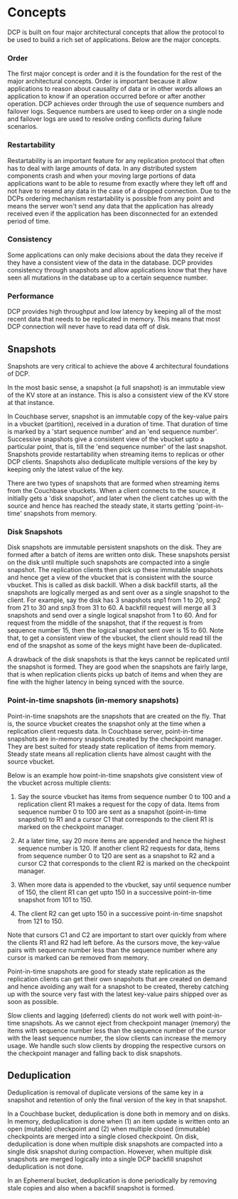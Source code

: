# Concepts

DCP is built on four major architectural concepts that allow the protocol to be used to build a rich set of applications. Below are the major concepts.

### Order

The first major concept is order and it is the foundation for the rest of the major architectural concepts. Order is important because it allow applications to reason about causality of data or in other words allows an application to know if an operation occurred before or after another operation. DCP achieves order through the use of sequence numbers and failover logs. Sequence numbers are used to keep order on a single node and failover logs are used to resolve ording conflicts during failure scenarios.

### Restartability

Restartability is an important feature for any replication protocol that often has to deal with large amounts of data. In any distributed system components crash and when your moving large portions of data applications want to be able to resume from exactly where they left off and not have to resend any data in the case of a dropped connection. Due to the DCPs ordering mechanism restartability is possible from any point and means the server won't send any data that the application has already received even if the application has been disconnected for an extended period of time.

### Consistency

Some applications can only make decisions about the data they receive if they have a consistent view of the data in the database. DCP provides consistency through snapshots and allow applications know that they have seen all mutations in the database up to a certain sequence number.

### Performance

DCP provides high throughput and low latency by keeping all of the most recent data that needs to be replicated in memory. This means that most DCP connection will never have to read data off of disk.

## Snapshots

Snapshots are very critical to achieve the above 4 architectural foundations of DCP.

In the most basic sense, a snapshot (a full snapshot) is an immutable view of the KV store at an instance. This is also a consistent view of the KV store at that instance.

In Couchbase server, snapshot is an immutable copy of the key-value pairs in a vbucket (partition), received in a duration of time. That duration of time is marked by a 'start sequence number' and an 'end sequence number'. Successive snapshots give a consistent view of the vbucket upto a particular point, that is, till the 'end sequence number' of the last snapshot. Snapshots provide restartability when streaming items to replicas or other DCP clients. Snapshots also deduplicate multiple versions of the key by keeping only the latest value of the key.

There are two types of snapshots that are formed when streaming items from the Couchbase vbuckets. When a client connects to the source, it initially gets a 'disk snapshot', and later when the client catches up with the source and hence has reached the steady state, it starts getting 'point-in-time' snapshots from memory.

### Disk Snapshots
Disk snapshots are immutable persistent snapshots on the disk. They are formed after a batch of items are written onto disk. These snapshots persist on the disk until multiple such snapshots are compacted into a single snapshot. The replication clients then pick up these immutable snapshots and hence get a view of the vbucket that is consistent with the source vbucket. This is called as disk backill. When a disk backfill starts, all the snapshots are logically merged as and sent over as a single snapshot to the client. For example, say the disk has 3 snapshots snp1 from 1 to 20, snp2 from 21 to 30 and snp3 from 31 to 60. A backfill request will merge all 3 snapshots and send over a single logical snapshot from 1 to 60. And for request from the middle of the snapshot, that if the request is from sequence number 15, then the logical snapshot sent over is 15 to 60. Note that, to get a consistent view of the vbucket, the client should read till the end of the snapshot as some of the keys might have been de-duplicated.

A drawback of the disk snapshots is that the keys cannot be replicated until the snapshot is formed. They are good when the snapshots are fairly large, that is when replication clients picks up batch of items and when they are fine with the higher latency in being synced with the source.

### Point-in-time snapshots (in-memory snapshots)
Point-in-time snapshots are the snapshots that are created on the fly. That is, the source vbucket creates the snapshot only at the time when a replication client requests data. In Couchbase server, point-in-time snapshots are in-memory snapshots created by the checkpoint manager. They are best suited for steady state replication of items from memory. Steady state means all replication clients have almost caught with the source vbucket.

Below is an example how point-in-time snapshots give consistent view of the vbucket across multiple clients:

1) Say the source vbucket has items from sequence number 0 to 100 and a replication client R1 makes a request for the copy of data. Items from sequence number 0 to 100 are sent as a snapshot (point-in-time snapshot) to R1 and a cursor C1 that corresponds to the client R1 is marked on the checkpoint manager.

2) At a later time, say 20 more items are appended and hence the highest sequence number is 120. If another client R2 requests for data, items from sequence number 0 to 120 are sent as a snapshot to R2 and a cursor C2 that corresponds to the client R2 is marked on the checkpoint manager.

3) When more data is appended to the vbucket, say until sequence number of 150, the client R1 can get upto 150 in a successive point-in-time snapshot from 101 to 150.

4) The client R2 can get upto 150 in a successive point-in-time snapshot from 121 to 150.

Note that cursors C1 and C2 are important to start over quickly from where the clients R1 and R2 had left before. As the cursors move, the key-value pairs with sequence number less than the sequence number where any cursor is marked can be removed from memory.

Point-in-time snapshots are good for steady state replication as the replication clients can get their own snapshots that are created on demand and hence avoiding any wait for a snapshot to be created, thereby catching up with the source very fast with the latest key-value pairs shipped over as soon as possible.

Slow clients and lagging (deferred) clients do not work well with point-in-time snapshots. As we cannot eject from checkpoint manager (memory) the items with sequence number less than the sequence number of the cursor with the least sequence number, the slow clients can increase the memory usage. We handle such slow clients by dropping the respective cursors on the checkpoint manager and falling back to disk snapshots.

## Deduplication
Deduplication is removal of duplicate versions of the same key in a snapshot and retention of only the final version of the key in that snapshot.

In a Couchbase bucket, deduplication is done both in memory and on disks. In memory, deduplication is done when (1) an item update is written onto an open (mutable) checkpoint and (2) when multiple closed (immutable) checkpoints are merged into a single closed checkpoint. On disk, deduplication is done when multiple disk snapshots are compacted into a single disk snapshot during compaction. However, when multiple disk snapshots are merged logically into a single DCP backfill snapshot deduplication is not done.

In an Ephemeral bucket, deduplication is done periodically by removing stale copies and also when a backfill snapshot is formed.

